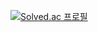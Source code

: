[![Solved.ac 프로필](http://mazassumnida.wtf/api/generate_badge?boj={handle})](https://solved.ac/{handle})
